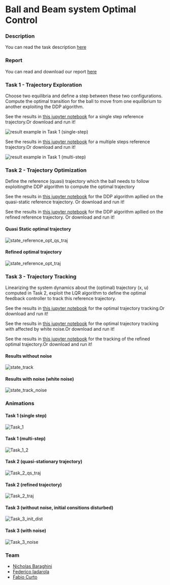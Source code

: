
# Ball and Beam system Optimal Control 


### Description
You can read the task description [here](https://github.com/NicholasBaraghini/Ball-and-Beam-system-Optimal-Control/files/7913643/OPTCON2021.-Group.21.Ball.and.Beam.project.proposal.pdf)

### Report
You can read and download our report [here]()

### Task 1 - Trajectory Exploration
Choose two equilibria and define a step between these two configurations. Compute the optimal transition for the ball to move from one equilibrium to another exploiting the DDP algorithm.

See the results in [this jupyter notebook](https://github.com/NicholasBaraghini/Ball-and-Beam-system-Optimal-Control/blob/main/Project%20Tasks/TASK_1_OPTCON_Grp21_Ball_and_Beam_Project.ipynb) for a single step reference trajectory.Or download and run it!

![result example in Task 1 (single-step)](https://user-images.githubusercontent.com/76887265/152637309-2804d4fb-8cf2-46f0-9086-03e04e94db1c.jpg)

See the results in [this jupyter notebook](https://github.com/NicholasBaraghini/Ball-and-Beam-system-Optimal-Control/blob/main/Project%20Tasks/TASK_1_2_OPTCON_Grp21_Ball_and_Beam_Project.ipynb) for a multiple steps reference trajectory.Or download and run it!

![result example in Task 1 (multi-step)](https://user-images.githubusercontent.com/76887265/152637326-668c6586-be69-4ea3-b21f-b54e193df37e.jpg)



### Task 2 - Trajectory Optimization
Define the reference (quasi) trajectory which the ball needs to follow exploitingthe DDP algorithm to compute the optimal trajectory

See the results in [this jupyter notebook](https://github.com/NicholasBaraghini/Ball-and-Beam-system-Optimal-Control/blob/main/Project%20Tasks/TASK_2_OPTCON_qs_traj_Grp21_Ball_and_Beam_Project.ipynb) for the DDP algorithm apllied on the quasi-static reference trajectory. Or download and run it!

See the results in [this jupyter notebook](https://github.com/NicholasBaraghini/Ball-and-Beam-system-Optimal-Control/blob/main/Project%20Tasks/TASK_2_OPTCON_traj_Grp21_Ball_and_Beam_Project.ipynb) for the DDP algorithm apllied on the refined reference trajectory. Or download and run it!

#### Quasi Static optimal trajectory
![state_reference_opt_qs_traj](https://user-images.githubusercontent.com/76887265/152655930-786311ef-dfd4-457c-808e-4bb6c982d023.jpg)

#### Refined optimal trajectory
![state_reference_opt_traj](https://user-images.githubusercontent.com/76887265/152655936-cdc49d01-8222-4975-abca-f4446bc6a78a.jpg)




### Task 3 - Trajectory Tracking
Linearizing the system dynamics about the (optimal) trajectory (x, u) computed in Task 2, exploit the LQR algorithm to define the optimal feedback controller to track this reference trajectory.

See the results in [this jupyter notebook](https://github.com/NicholasBaraghini/Ball-and-Beam-system-Optimal-Control/blob/main/Project%20Tasks/TASK_3_OPTCON_init_disturbed_Grp21_Ball_and_Beam_Project.ipynb) for the optimal trajectory tracking.Or download and run it!

See the results in [this jupyter notebook](https://github.com/NicholasBaraghini/Ball-and-Beam-system-Optimal-Control/blob/main/Project%20Tasks/TASK_3_OPTCON_noise_Grp21_Ball_and_Beam_Project.ipynb) for the optimal trajectory tracking with affected by white noise.Or download and run it!

See the results in [this jupyter notebook](https://github.com/NicholasBaraghini/Ball-and-Beam-system-Optimal-Control/blob/main/Project%20Tasks/TASK_3_OPTCON_traj_Grp21_Ball_and_Beam_Project.ipynb) for the tracking of the refined optimal trajectory.Or download and run it!

#### Results without noise
![state_track](https://user-images.githubusercontent.com/76887265/152655804-93e86a13-061b-434b-948c-7aea5ddd021e.jpg)

#### Results with noise (white noise)
![state_track_noise](https://user-images.githubusercontent.com/76887265/152655809-91a73b2a-ffa4-41a9-8be7-07f998e4568c.jpg)




### Animations
#### Task 1 (single step)
![Task_1](https://user-images.githubusercontent.com/76887265/152637823-37191b5f-22f0-48da-a62b-400e1c066bf6.gif)

#### Task 1 (multi-step)
![Task_1_2](https://user-images.githubusercontent.com/76887265/152638321-556cf99f-5b52-4d22-a843-bbaaf5055d90.gif)

#### Task 2 (quasi-stationary trajectory)
![Task_2_qs_traj](https://user-images.githubusercontent.com/76887265/152655379-70e10030-dd35-43ef-8c77-49af63dd1256.gif)

#### Task 2 (refined trajectory)
![Task_2_traj](https://user-images.githubusercontent.com/76887265/152655393-a9563583-abd1-4e2a-9e59-7507462c7f25.gif)

#### Task 3 (without noise, initial consitions disturbed)
![Task_3_init_dist](https://user-images.githubusercontent.com/76887265/152655423-54a6b81c-91fc-405d-8b85-77495d0af5db.gif)

#### Task 3 (with noise)
![Task_3_noise](https://user-images.githubusercontent.com/76887265/152655442-06022776-1525-4ed4-aeb7-68bab92952d0.gif)


### Team

- [Nicholas Baraghini](https://github.com/NicholasBaraghini) 
- [Federico Iadarola](https://github.com/fedeiada)
- [Fabio Curto](https://github.com/FabioCurto)
